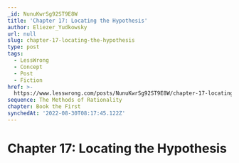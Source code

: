 ```yaml
---
_id: NunuKwrSg92ST9E8W
title: 'Chapter 17: Locating the Hypothesis'
author: Eliezer_Yudkowsky
url: null
slug: chapter-17-locating-the-hypothesis
type: post
tags:
  - LessWrong
  - Concept
  - Post
  - Fiction
href: >-
  https://www.lesswrong.com/posts/NunuKwrSg92ST9E8W/chapter-17-locating-the-hypothesis
sequence: The Methods of Rationality
chapter: Book the First
synchedAt: '2022-08-30T08:17:45.122Z'
---
```


# Chapter 17: Locating the Hypothesis
